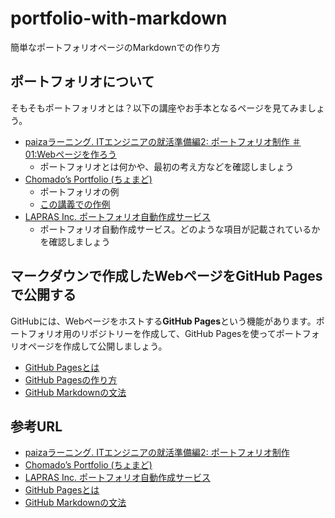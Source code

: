 # portfolio-with-markdown
簡単なポートフォリオページのMarkdownでの作り方

## ポートフォリオについて
そもそもポートフォリオとは？以下の講座やお手本となるページを見てみましょう。

- [paizaラーニング. ITエンジニアの就活準備編2: ポートフォリオ制作 ＃01:Webページを作ろう](https://paiza.jp/works/career/primer/career2/8010)
  - ポートフォリオとは何かや、最初の考え方などを確認しましょう
- [Chomado’s Portfolio (ちょまど)](https://chomado.com/chomado/)
  - ポートフォリオの例
  - [この講義での作例]()
- [LAPRAS Inc. ポートフォリオ自動作成サービス](https://lapras.com/)
  - ポートフォリオ自動作成サービス。どのような項目が記載されているかを確認しましょう

## マークダウンで作成したWebページをGitHub Pagesで公開する
GitHubには、Webページをホストする**GitHub Pages**という機能があります。ポートフォリオ用のリポジトリーを作成して、GitHub Pagesを使ってポートフォリオページを作成して公開しましょう。

- [GitHub Pagesとは](https://docs.github.com/en/pages/getting-started-with-github-pages/about-github-pages)
- [GitHub Pagesの作り方](https://docs.github.com/en/pages/getting-started-with-github-pages/creating-a-github-pages-site)
- [GitHub Markdownの文法](https://docs.github.com/en/github/writing-on-github/getting-started-with-writing-and-formatting-on-github/basic-writing-and-formatting-syntax)


## 参考URL
- [paizaラーニング. ITエンジニアの就活準備編2: ポートフォリオ制作](https://paiza.jp/works/career/primer/career2)
- [Chomado’s Portfolio (ちょまど)](https://chomado.com/chomado/)
- [LAPRAS Inc. ポートフォリオ自動作成サービス](https://lapras.com/)
- [GitHub Pagesとは](https://docs.github.com/en/pages/getting-started-with-github-pages/about-github-pages)
- [GitHub Markdownの文法](https://docs.github.com/en/github/writing-on-github/getting-started-with-writing-and-formatting-on-github/basic-writing-and-formatting-syntax)
